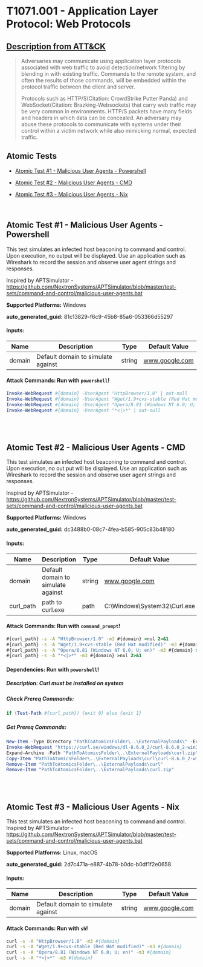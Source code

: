 # T1071.001 - Application Layer Protocol: Web Protocols
## [Description from ATT&CK](https://attack.mitre.org/techniques/T1071/001)
<blockquote>Adversaries may communicate using application layer protocols associated with web traffic to avoid detection/network filtering by blending in with existing traffic. Commands to the remote system, and often the results of those commands, will be embedded within the protocol traffic between the client and server. 

Protocols such as HTTP/S(Citation: CrowdStrike Putter Panda) and WebSocket(Citation: Brazking-Websockets) that carry web traffic may be very common in environments. HTTP/S packets have many fields and headers in which data can be concealed. An adversary may abuse these protocols to communicate with systems under their control within a victim network while also mimicking normal, expected traffic. </blockquote>

## Atomic Tests

- [Atomic Test #1 - Malicious User Agents - Powershell](#atomic-test-1---malicious-user-agents---powershell)

- [Atomic Test #2 - Malicious User Agents - CMD](#atomic-test-2---malicious-user-agents---cmd)

- [Atomic Test #3 - Malicious User Agents - Nix](#atomic-test-3---malicious-user-agents---nix)


<br/>

## Atomic Test #1 - Malicious User Agents - Powershell
This test simulates an infected host beaconing to command and control. Upon execution, no output will be displayed. 
Use an application such as Wireshark to record the session and observe user agent strings and responses.

Inspired by APTSimulator - https://github.com/NextronSystems/APTSimulator/blob/master/test-sets/command-and-control/malicious-user-agents.bat

**Supported Platforms:** Windows


**auto_generated_guid:** 81c13829-f6c9-45b8-85a6-053366d55297





#### Inputs:
| Name | Description | Type | Default Value |
|------|-------------|------|---------------|
| domain | Default domain to simulate against | string | www.google.com|


#### Attack Commands: Run with `powershell`! 


```powershell
Invoke-WebRequest #{domain} -UserAgent "HttpBrowser/1.0" | out-null
Invoke-WebRequest #{domain} -UserAgent "Wget/1.9+cvs-stable (Red Hat modified)" | out-null
Invoke-WebRequest #{domain} -UserAgent "Opera/8.81 (Windows NT 6.0; U; en)" | out-null
Invoke-WebRequest #{domain} -UserAgent "*<|>*" | out-null
```






<br/>
<br/>

## Atomic Test #2 - Malicious User Agents - CMD
This test simulates an infected host beaconing to command and control. Upon execution, no out put will be displayed. 
Use an application such as Wireshark to record the session and observe user agent strings and responses.

Inspired by APTSimulator - https://github.com/NextronSystems/APTSimulator/blob/master/test-sets/command-and-control/malicious-user-agents.bat

**Supported Platforms:** Windows


**auto_generated_guid:** dc3488b0-08c7-4fea-b585-905c83b48180





#### Inputs:
| Name | Description | Type | Default Value |
|------|-------------|------|---------------|
| domain | Default domain to simulate against | string | www.google.com|
| curl_path | path to curl.exe | path | C:&#92;Windows&#92;System32&#92;Curl.exe|


#### Attack Commands: Run with `command_prompt`! 


```cmd
#{curl_path} -s -A "HttpBrowser/1.0" -m3 #{domain} >nul 2>&1
#{curl_path} -s -A "Wget/1.9+cvs-stable (Red Hat modified)" -m3 #{domain} >nul 2>&1
#{curl_path} -s -A "Opera/8.81 (Windows NT 6.0; U; en)" -m3 #{domain} >nul 2>&1
#{curl_path} -s -A "*<|>*" -m3 #{domain} >nul 2>&1
```




#### Dependencies:  Run with `powershell`!
##### Description: Curl must be installed on system
##### Check Prereq Commands:
```powershell
if (Test-Path #{curl_path}) {exit 0} else {exit 1}
```
##### Get Prereq Commands:
```powershell
New-Item -Type Directory "PathToAtomicsFolder\..\ExternalPayloads\" -ErrorAction Ignore -Force | Out-Null
Invoke-WebRequest "https://curl.se/windows/dl-8.6.0_2/curl-8.6.0_2-win32-mingw.zip" -Outfile "PathToAtomicsFolder\..\ExternalPayloads\curl.zip"
Expand-Archive -Path "PathToAtomicsFolder\..\ExternalPayloads\curl.zip" -DestinationPath "PathToAtomicsFolder\..\ExternalPayloads\curl"
Copy-Item "PathToAtomicsFolder\..\ExternalPayloads\curl\curl-8.6.0_2-win32-mingw\bin\curl.exe" #{curl_path}
Remove-Item "PathToAtomicsFolder\..\ExternalPayloads\curl"
Remove-Item "PathToAtomicsFolder\..\ExternalPayloads\curl.zip"
```




<br/>
<br/>

## Atomic Test #3 - Malicious User Agents - Nix
This test simulates an infected host beaconing to command and control.
Inspired by APTSimulator - https://github.com/NextronSystems/APTSimulator/blob/master/test-sets/command-and-control/malicious-user-agents.bat

**Supported Platforms:** Linux, macOS


**auto_generated_guid:** 2d7c471a-e887-4b78-b0dc-b0df1f2e0658





#### Inputs:
| Name | Description | Type | Default Value |
|------|-------------|------|---------------|
| domain | Default domain to simulate against | string | www.google.com|


#### Attack Commands: Run with `sh`! 


```sh
curl -s -A "HttpBrowser/1.0" -m3 #{domain}
curl -s -A "Wget/1.9+cvs-stable (Red Hat modified)" -m3 #{domain}
curl -s -A "Opera/8.81 (Windows NT 6.0; U; en)" -m3 #{domain}
curl -s -A "*<|>*" -m3 #{domain}
```






<br/>

